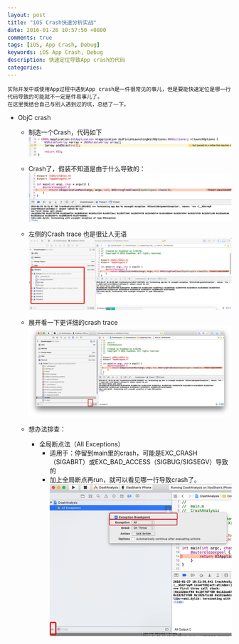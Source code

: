 ```yaml
---
layout: post
title: "iOS Crash快速分析实战"
date: 2016-01-26 10:57:50 +0800
comments: true
tags: [iOS, App Crash, Debug]
keywords: iOS App Crash, Debug
description: 快速定位导致App crash的代码
categories: 
---
```

	实际开发中或使用App过程中遇到App crash是一件很常见的事儿，但是要能快速定位是哪一行代码导致的可能就不一定是件易事儿了。
	在这里我结合自己与别人遇到过的坑，总结了一下。
	
<!--more-->

* ObjC crash
	* 制造一个Crash，代码如下
	![图1](https://raw.githubusercontent.com/Handy-Wang/Handy-Wang.github.io/source/source/_posts/img/ios_app_crash_debug_1.png "图1")
	
	* Crash了，假装不知道是由于什么导致的：
	![图2](https://raw.githubusercontent.com/Handy-Wang/Handy-Wang.github.io/source/source/_posts/img/ios_app_crash_debug_2.png "图2")
	
	* 左侧的Crash trace 也是很让人无语
	![图3](https://raw.githubusercontent.com/Handy-Wang/Handy-Wang.github.io/source/source/_posts/img/ios_app_crash_debug_3.png "图3")
	
	* 展开看一下更详细的crash trace
	![图4](https://raw.githubusercontent.com/Handy-Wang/Handy-Wang.github.io/source/source/_posts/img/ios_app_crash_debug_4.png "图4")
	
	* 想办法排查：
		* 全局断点法（All Exceptions）
			* 适用于：停留到main里的crash，可能是EXC_CRASH（SIGABRT）或EXC_BAD_ACCESS（SIGBUG/SIGSEGV）导致的
			* 加上全局断点再run，就可以看见哪一行导致crash了。
	![图5](https://raw.githubusercontent.com/Handy-Wang/Handy-Wang.github.io/source/source/_posts/img/ios_app_crash_debug_5.png "图5")